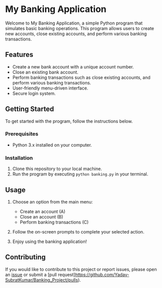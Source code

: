 # My Banking Application

Welcome to My Banking Application, a simple Python program that simulates basic banking operations. This program allows users to create new accounts, close existing accounts, and perform various banking transactions.

## Features

- Create a new bank account with a unique account number.
- Close an existing bank account.
- Perform banking transactions such as close existing accounts, and perform various banking transactions.
- User-friendly menu-driven interface.
- Secure login system.

## Getting Started

To get started with the program, follow the instructions below.

### Prerequisites

- Python 3.x installed on your computer.

### Installation

1. Clone this repository to your local machine.
2. Run the program by executing `python banking.py` in your terminal.

## Usage

1. Choose an option from the main menu:
   - Create an account (A)
   - Close an account (B)
   - Perform banking transactions (C)

2. Follow the on-screen prompts to complete your selected action.

3. Enjoy using the banking application!

## Contributing

If you would like to contribute to this project or report issues, please open an [issue](https://github.com/Yadav-SubratKumar/Banking_Project/issues) or submit a [pull request]https://github.com/Yadav-SubratKumar/Banking_Project/pulls).
